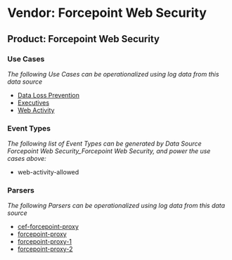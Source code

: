 Vendor: Forcepoint Web Security
===============================
Product: Forcepoint Web Security
--------------------------------

### Use Cases

_The following Use Cases can be operationalized using log data from this data source_

* [Data Loss Prevention](usecase_data_loss_prevention.md)
* [Executives](usecase_executives.md)
* [Web Activity](usecase_web_activity.md)


### Event Types

_The following list of Event Types can be generated by Data Source Forcepoint Web Security_Forcepoint Web Security, and power the use cases above:_

- web-activity-allowed


### Parsers

_The following Parsers can be operationalized using log data from this data source_

* [cef-forcepoint-proxy](parserContent_cef-forcepoint-proxy.md)
* [forcepoint-proxy](parserContent_forcepoint-proxy.md)
* [forcepoint-proxy-1](parserContent_forcepoint-proxy-1.md)
* [forcepoint-proxy-2](parserContent_forcepoint-proxy-2.md)

